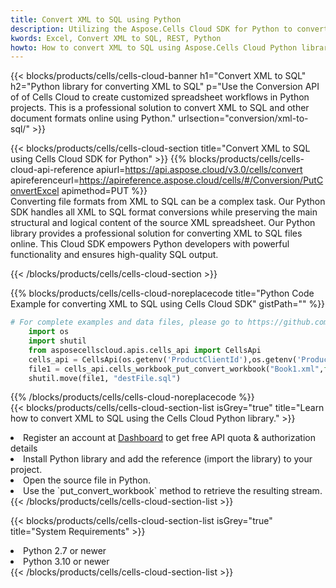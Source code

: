 ```yaml
---
title: Convert XML to SQL using Python 
description: Utilizing the Aspose.Cells Cloud SDK for Python to convert a XML format file to a SQL format file. 
kwords: Excel, Convert XML to SQL, REST, Python
howto: How to convert XML to SQL using Aspose.Cells Cloud Python library.
---
```



{{< blocks/products/cells/cells-cloud-banner h1="Convert XML to SQL" h2="Python library for converting XML to SQL" p="Use the Conversion API of of Cells Cloud to create customized spreadsheet workflows in Python projects. This is a professional solution to convert XML to SQL and other document formats online using Python." urlsection="conversion/xml-to-sql/" >}}

{{< blocks/products/cells/cells-cloud-section  title="Convert XML to SQL using Cells Cloud SDK for Python" >}}
{{% blocks/products/cells/cells-cloud-api-reference  apiurl=https://api.aspose.cloud/v3.0/cells/convert  apireferenceurl=https://apireference.aspose.cloud/cells/#/Conversion/PutConvertExcel  apimethod=PUT %}}
<br/>
Converting file formats from XML to SQL can be a complex task. Our Python SDK handles all XML to SQL format conversions while preserving the main structural and logical content of the source XML spreadsheet. Our Python library provides a professional solution for converting XML to SQL files online. This Cloud SDK empowers Python developers with powerful functionality and ensures high-quality SQL output.

{{< /blocks/products/cells/cells-cloud-section >}}

{{% blocks/products/cells/cells-cloud-noreplacecode title="Python Code Example for converting XML to SQL using Cells Cloud SDK" gistPath="" %}}
 
```python
# For complete examples and data files, please go to https://github.com/aspose-cells-cloud/aspose-cells-cloud-python/
    import os
    import shutil
    from asposecellscloud.apis.cells_api import CellsApi
    cells_api = CellsApi(os.getenv('ProductClientId'),os.getenv('ProductClientSecret'))
    file1 = cells_api.cells_workbook_put_convert_workbook("Book1.xml",format="sql")
    shutil.move(file1, "destFile.sql")     
```
 
{{% /blocks/products/cells/cells-cloud-noreplacecode  %}}
<br/>
{{< blocks/products/cells/cells-cloud-section-list isGrey="true"  title="Learn how to convert XML to SQL using the Cells Cloud Python library." >}}
<li>Register an account at <a href="https://dashboard.aspose.cloud/">Dashboard</a> to get free API quota & authorization details</li>
<li>Install Python library and add the reference (import the library) to your project.</li>
<li>Open the source file in Python.</li>
<li>Use the `put_convert_workbook` method to retrieve the resulting stream.</li>
{{< /blocks/products/cells/cells-cloud-section-list >}}

{{< blocks/products/cells/cells-cloud-section-list isGrey="true"  title="System Requirements" >}}
<li>Python 2.7 or newer</li>
<li>Python 3.10 or newer</li>
{{< /blocks/products/cells/cells-cloud-section-list >}}
